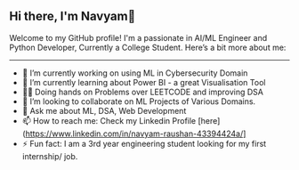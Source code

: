 ## Hi there, I'm Navyam👋

Welcome to my GitHub profile! I'm a passionate in AI/ML Engineer and Python Developer, Currently a College Student.
Here’s a bit more about me:

---
- 🔭 I’m currently working on using ML in Cybersecurity Domain
- 🌱 I’m currently learning about Power BI - a great Visualisation Tool
- 🧑‍💻 Doing hands on Problems over LEETCODE and improving DSA
- 👯 I’m looking to collaborate on ML Projects of Various Domains.
- 💬 Ask me about ML, DSA, Web Development
- 📫 How to reach me: Check my Linkedin Profile [here](https://www.linkedin.com/in/navyam-raushan-43394424a/]
- ⚡ Fun fact: I am a 3rd year engineering student looking for my first internship/ job.

